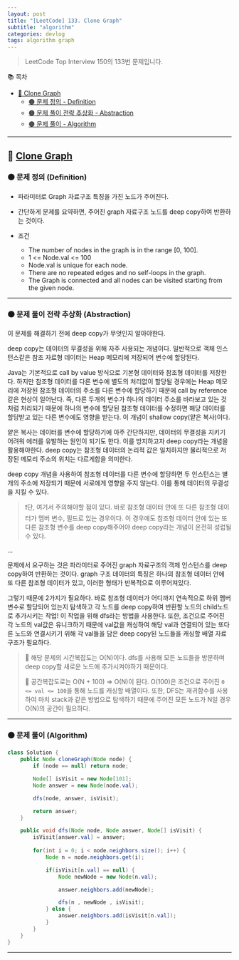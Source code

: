 ```yaml
---
layout: post
title: "[LeetCode] 133. Clone Graph"
subtitle: "algorithm"
categories: devlog
tags: algorithm graph
---
```


> LeetCode Top Interview 150의 133번 문제입니다.

<!--more-->

📚 목차
- [🌱 Clone Graph](#-clone-graph)
  - [🟤 문제 정의 - Definition](#-문제-요약-definition)
  - [🟤 문제 풀이 전략 추상화 - Abstraction](#-문제-풀이-전략-추상화-abstraction)
  - [🟤 문제 풀이 - Algorithm](#-문제-풀이-algorithm)

----

## 🌱 [Clone Graph](https://leetcode.com/problems/clone-graph/?envType=study-plan-v2&envId=top-interview-150)

### 🟤 문제 정의 (Definition)

- 파라미터로 Graph 자료구조 특징을 가진 노드가 주어진다.
- 간단하게 문제를 요약하면, 주어진 graph 자료구조 노드를 deep copy하여 반환하는 것이다.


- 조건
  - The number of nodes in the graph is in the range [0, 100].
  - 1 <= Node.val <= 100
  - Node.val is unique for each node.
  - There are no repeated edges and no self-loops in the graph.
  - The Graph is connected and all nodes can be visited starting from the given node.

---

### 🟤 문제 풀이 전략 추상화 (Abstraction)

이 문제를 해결하기 전에 deep copy가 무엇인지 알아야한다.

deep copy는 데이터의 무결성을 위해 자주 사용되는 개념이다. 일반적으로 객체 인스턴스같은 참조 자료형 데이터는 Heap 메모리에 저장되어 변수에 할당된다.
 
Java는 기본적으로 call by value 방식으로 기본형 데이터와 참조형 데이터를 저장한다. 하지만 참조형 데이터를 다른 변수에 별도의 처리없이 할당될 경우에는 Heap 메모리에 저장된 
참조형 데이터의 주소를 다른 변수에 할당하기 때문에 call by reference같은 현상이 일어난다. 즉, 다른 두개의 변수가 하나의 데이터 주소를 바라보고 있는 것처럼 
처리되기 때문에 하나의 변수에 할당된 참조형 데이터를 수정하면 해당 데이터를 할당받고 있는 다른 변수에도 영향을 받는다. 이 개념이 shallow copy(얕은 복사)이다.
 
얕은 복사는 데이터를 변수에 할당하기에 아주 간단하지만, 데이터의 무결성을 지키기 어려워 에러를 유발하는 원인이 되기도 한다. 이를 방지하고자 deep copy라는 
개념을 활용해야한다. deep copy는 참조형 데이터의 논리적 값은 일치하지만 물리적으로 저장된 메모리 주소의 위치는 다르게함을 의미한다.

deep copy 개념을 사용하여 참조형 데이터를 다른 변수에 할당하면 두 인스턴스는 별개의 주소에 저장되기 때문에 서로에게 영향을 주지 않는다. 이를 통해 데이터의 무결성을 
지킬 수 있다.

> ❗️단, 여기서 주의해야할 점이 있다. 바로 참조형 데이터 안에 또 다른 참조형 데이터가 멤버 변수, 필드로 있는 경우이다. 이 경우에도 참조형 데이터 안에 있는 또다른 
참조형 변수를 deep copy해주어야 deep copy라는 개념이 온전히 성럽될 수 있다.

...

문제에서 요구하는 것은 파라미터로 주어진 graph 자료구조의 객체 인스턴스를 deep copy하여 반환하는 것이다. graph 구조 데이터의 특징은 하나의 참조형 데이터 안에 
또 다른 참조형 데이터가 있고, 이러한 형태가 반복적으로 이루어져있다.

그렇기 때문에 2가지가 필요하다. 바로 참조형 데이터가 어디까지 연속적으로 하위 멤버 변수로 할당되어 있는지 탐색하고 각 노드를 deep copy하여 반환할 노드의 child노드로 
추가시키는 작업! 이 작업을 위해 dfs라는 방법을 사용한다. 또한, 조건으로 주어진 각 노드의 val값은 유니크하기 때문에 val값을 캐싱하여 해당 val과 연결되어 있는 
또다른 노드와 연결시키기 위해 각 val들을 담은 deep copy된 노드들을 캐싱할 배열 자료구조가 필요하다.

> 🥕 해당 문제의 시간복잡도는 O(N)이다. dfs를 사용해 모든 노드들을 방문하며 deep copy할 새로운 노드에 추가시켜야하기 때문이다.
> 
> 🥕 공간복잡도로는 O(N + 100) => O(N)이 된다. O(100)은 조건으로 주어진 `0 <= val <= 100`을 통해 노드를 캐싱할 배열이다. 또한, DFS는 
> 재귀함수를 사용하여 마치 stack과 같은 방법으로 탐색하기 때문에 주어진 모든 노드가 N일 경우 O(N)의 공간이 필요하다.


---

### 🟤 문제 풀이 (Algorithm)

```java
class Solution {
	public Node cloneGraph(Node node) {
		if (node == null) return node;

		Node[] isVisit = new Node[101];
		Node answer = new Node(node.val);

		dfs(node, answer, isVisit);

		return answer;
	}

	public void dfs(Node node, Node answer, Node[] isVisit) {
        isVisit[answer.val] = answer;
        
        for(int i = 0; i < node.neighbors.size(); i++) {
            Node n = node.neighbors.get(i);

            if(isVisit[n.val] == null) {
                Node newNode = new Node(n.val);

                answer.neighbors.add(newNode);

                dfs(n , newNode , isVisit);
            } else {
                answer.neighbors.add(isVisit[n.val]);
            }
        }
	}
}
```

---
